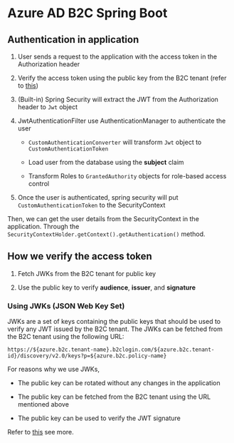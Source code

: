 # Azure AD B2C Spring Boot


## Authentication in application

1. User sends a request to the application with the access token in the Authorization header

2. Verify the access token using the public key from the B2C tenant (refer to [this](#how-we-verify-the-access-token))

3. (Built-in) Spring Security will extract the JWT from the Authorization header to `Jwt` object

4. JwtAuthenticationFilter use AuthenticationManager to authenticate the user

    - `CustomAuthenticationConverter` will transform `Jwt` object to `CustomAuthenticationToken`

    - Load user from the database using the **subject** claim

    - Transform Roles to `GrantedAuthority` objects for role-based access control
   
5. Once the user is authenticated, spring security will put `CustomAuthenticationToken` to the SecurityContext 

Then, we can get the user details from the SecurityContext in the application. Through the `SecurityContextHolder.getContext().getAuthentication()` method.



## How we verify the access token

1. Fetch JWKs from the B2C tenant for public key

2. Use the public key to verify **audience**, **issuer**, and **signature**

### Using JWKs (JSON Web Key Set)

JWKs are a set of keys containing the public keys that should be used to verify any JWT issued by the B2C tenant. 
The JWKs can be fetched from the B2C tenant using the following URL:

`
https://${azure.b2c.tenant-name}.b2clogin.com/${azure.b2c.tenant-id}/discovery/v2.0/keys?p=${azure.b2c.policy-name}
`

For reasons why we use JWKs,

- The public key can be rotated without any changes in the application

- The public key can be fetched from the B2C tenant using the URL mentioned above

- The public key can be used to verify the JWT signature

Refer to [this](https://auth0.com/docs/tokens/json-web-tokens/json-web-key-set-properties) see more.